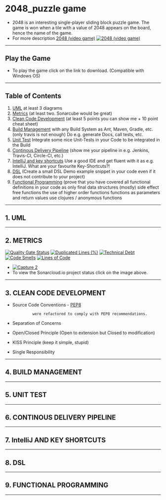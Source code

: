 # 2048_puzzle game 
- 2048 is an interesting single-player sliding block puzzle game. The game is won when a tile with a value of 2048 appears on the board, hence the name of the game.
- For more description
<a href="https://en.wikipedia.org/wiki/2048_(video_game)">2048 (video game)</a>
[![2048 (video game)](http://blog.datumbox.com/wp-content/uploads/2014/04/game-2048-java.png)](https://en.wikipedia.org/wiki/2048_(video_game))

---
## Play the Game
- To play the game click on the link to download. (Compatible with Windows OS)
---
## Table of Contents
1. [UML](#uml) at least 3 diagrams
2. [Metrics](#metrics) (at least two. Sonarcube would be great)
3. [Clean Code Development](#clean-code-development) (at least 5 points you can show me + 10 point cheat sheet)
4. [Build Management](#build-management) with any Build System as Ant, Maven, Gradle, etc. (only travis is not enough) Do e.g. generate Docs, call tests, etc.
5. [Unit Test](#unit-test) Integrate some nice Unit-Tests in your Code to be integrated in the Build
6. [Continous Delivery Pipeline](#continous-delivery-pipeline)  (show me your pipeline in e.g. Jenkins, Travis-CI, Circle-CI, etc.)
7. [IntelliJ and key shortcuts](#intellij-and-key-shortcuts) Use a good IDE and get fluent with it as e.g. IntelliJ. What are your favourite Key-Shortcuts?!
8. [DSL](#dsl) (Create a small DSL Demo example snippet in your code even if it does not contribute to your project)
9. [Functional Programming](#functional-programming) (prove that you have covered all functional definitions in your code as
only final data structures
(mostly) side effect free functions
the use of higher order functions
functions as parameters and return values
use clojures / anonymous functions
---
<a name="uml"></a>
## 1. UML

---
<a name="metrics"></a>
## 2. METRICS
[![Quality Gate Status](https://sonarcloud.io/api/project_badges/measure?project=rimsha-ssa_2048&metric=alert_status)](https://sonarcloud.io/dashboard?id=rimsha-ssa_2048)
[![Duplicated Lines (%)](https://sonarcloud.io/api/project_badges/measure?project=rimsha-ssa_2048&metric=duplicated_lines_density)](https://sonarcloud.io/dashboard?id=rimsha-ssa_2048)
[![Technical Debt](https://sonarcloud.io/api/project_badges/measure?project=rimsha-ssa_2048&metric=sqale_index)](https://sonarcloud.io/dashboard?id=rimsha-ssa_2048)
[![Code Smells](https://sonarcloud.io/api/project_badges/measure?project=rimsha-ssa_2048&metric=code_smells)](https://sonarcloud.io/dashboard?id=rimsha-ssa_2048)
[![Lines of Code](https://sonarcloud.io/api/project_badges/measure?project=rimsha-ssa_2048&metric=ncloc)](https://sonarcloud.io/dashboard?id=rimsha-ssa_2048)

- [![Capture 2](https://user-images.githubusercontent.com/61032020/74592855-85fa3200-5025-11ea-8dda-8a9624dcfccd.JPG)](https://sonarcloud.io/dashboard?id=rimsha-ssa_2048)
- To view the Sonarcloud.io project status click on the image above.
---
<a name="clean-code-development"></a>
## 3. CLEAN CODE DEVELOPMENT
- Source Code Conventions - <a href="https://www.python.org/dev/peps/pep-0008">PEP8</a>

               were refactored to comply with PEP8 recommendations.
               
- Separation of Concerns 
- Open/Closed Principle (Open to extension but Closed to modification)
- KISS Principle (keep it simple, stupid)
- Single Responsibility
---
<a name="build-management"></a>
## 4. BUILD MANAGEMENT


---
<a name="unit-test"></a>
## 5. UNIT TEST

---
<a name="continous-delivery-pipeline"></a>
## 6. CONTINOUS DELIVERY PIPELINE

---
<a name="intellij-and-key-shortcuts"></a>
## 7. IntelliJ AND KEY SHORTCUTS

---
<a name="dsl"></a>
## 8. DSL

---
<a name="functional-programming"></a>
## 9. FUNCTIONAL PROGRAMMING

---
